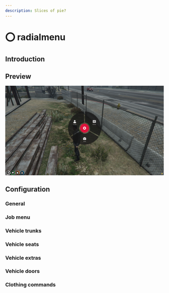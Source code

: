 ```yaml
---
description: Slices of pie?
---
```


# ⭕ radialmenu

## Introduction


## Preview

![](../../images/radialmenu.png)

## Configuration

### General



### Job menu



### Vehicle trunks



### Vehicle seats


### Vehicle extras



### Vehicle doors



### Clothing commands


